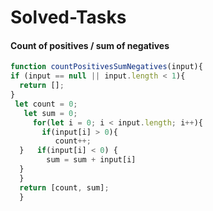 # Solved-Tasks
#### Count of positives / sum of negatives
```javascript
function countPositivesSumNegatives(input){
if (input == null || input.length < 1){
  return [];
}
 let count = 0;
   let sum = 0;
     for(let i = 0; i < input.length; i++){
       if(input[i] > 0){
          count++;
  }   if(input[i] < 0) {
        sum = sum + input[i]
  }
  }
  return [count, sum];
  }

```












